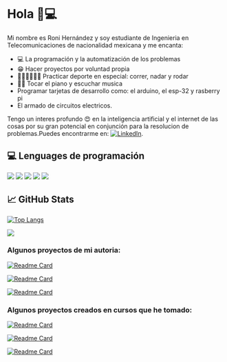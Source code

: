 # Hola 🤪💻 

Mi nombre es Roni Hernández y soy estudiante de Ingenieria en Telecomunicaciones de nacionalidad mexicana y me encanta:
*  💻  La programación y la automatización de los problemas
*  😁	 Hacer proyectos por voluntad propia 
* 🏊🏽🚴🏽🏃🏽 Practicar deporte en especial: correr, nadar y rodar 
* 🎹🎼 Tocar el piano y escuchar musica 
* Programar tarjetas de desarrollo como: el arduino, el esp-32 y rasberry pi
* El armado de circuitos electricos.

Tengo un interes profundo 😍 en la inteligencia artificial y el internet de las cosas por su gran potencial en conjunción para la resolucion de problemas.Puedes encontrarme en: [![LinkedIn][3.2]][3].

## 💻 Lenguages de programación  

![](https://img.shields.io/badge/Code-Python-informational?style=flat&logo=python&logoColor=white&color=2bbc8a)
![](https://img.shields.io/badge/Code-Java-informational?style=flat&logo=java&logoColor=white&color=2bbc8a)
![](https://img.shields.io/badge/Code-C-informational?style=flat&logo=c&logoColor=white&color=2bbc8a)
![](https://img.shields.io/badge/Code-C++-informational?style=flat&logo=cplusplus&logoColor=white&color=2bbc8a)
![](https://img.shields.io/badge/Code-Arduino-informational?style=flat&logo=arduino&logoColor=white&color=2bbc8a)



## &#x1f4c8; GitHub Stats

<!-- LENGUAGES DE PROGRAMACION -->
[![Top Langs](https://github-readme-stats.vercel.app/api/top-langs/?username=RoniHernandez99)](https://github.com/anuraghazra/github-readme-stats)



<!-- INFORMACION DE MI ACTIVIDAD -->
![](https://github-readme-stats.vercel.app/api?username=RoniHernandez99&show_icons=true&theme=tokyonight&count_private=true)

### Algunos proyectos de mi autoria:

[![Readme Card](https://github-readme-stats.vercel.app/api/pin/?username=RoniHernandez99&repo=IoT_domotica)](https://github.com/RoniHernandez99/IoT_domotica)

[![Readme Card](https://github-readme-stats.vercel.app/api/pin/?username=RoniHernandez99&repo=CACPY)](https://github.com/RoniHernandez99/CACPY)

[![Readme Card](https://github-readme-stats.vercel.app/api/pin/?username=RoniHernandez99&repo=Circuitos-RF-punto-Q)](https://github.com/RoniHernandez99/Circuitos-RF-punto-Q)



### Algunos proyectos creados en cursos que he tomado:

[![Readme Card](https://github-readme-stats.vercel.app/api/pin/?username=RoniHernandez99&repo=cursoDjango-Registro-y-control-de-empleados)](https://github.com/RoniHernandez99/cursoDjango-Registro-y-control-de-empleados)

[![Readme Card](https://github-readme-stats.vercel.app/api/pin/?username=RoniHernandez99&repo=cursoDjango-Blog)](https://github.com/RoniHernandez99/cursoDjango-Blog)

[![Readme Card](https://github-readme-stats.vercel.app/api/pin/?username=RoniHernandez99&repo=cursoDjango-puntoDeVenta)](https://github.com/RoniHernandez99/cursoDjango-puntoDeVenta)


<!-- icons without padding -->
[3.2]: https://github.com/RoniHernandez99/RoniHernandez99/blob/main/linkedin-3-16.png (LinkedIn icon without padding)


<!-- links to your social media accounts -->

[3]: https://www.linkedin.com/in/roni-hern%C3%A1ndez-613a62173/



